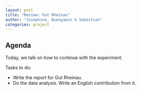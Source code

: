 ```yaml
---
layout: post
title: "Review: Gut Rheinau"
author: "Josephine, Buenyamin & Sebastian"
categories: project
---
```


## Agenda

Today, we talk on how to continue with the experiment.

Tasks to do:

- Write the report for Gut Rheinau.
- Do the data analysis. Write an English contribution from it.

